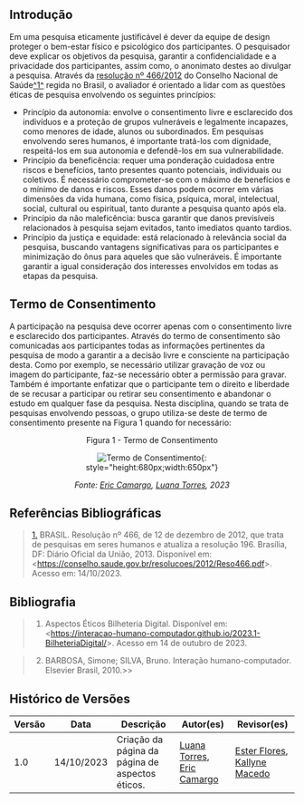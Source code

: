 ## Introdução

Em uma pesquisa eticamente justificável é dever da equipe de design proteger o bem-estar físico e psicológico dos participantes. 
O pesquisador deve explicar os objetivos da pesquisa, garantir a confidencialidade e a privacidade dos participantes, assim como, o anonimato destes ao divulgar a pesquisa.
Através da [resolução nº 466/2012](./reso466.pdf) do Conselho Nacional de Saúde<a id="anchor_1" href="#REF1">^1^</a> regida no Brasil, o avaliador é orientado a lidar com as questões éticas de pesquisa envolvendo os seguintes princípios:

- Princípio da autonomia: envolve o consentimento livre e esclarecido dos indivíduos e a proteção de grupos vulneráveis e legalmente incapazes, como menores de idade, alunos ou subordinados. Em pesquisas envolvendo seres humanos, é importante tratá-los com dignidade, respeitá-los em sua autonomia e defendê-los em sua vulnerabilidade.
- Princípio da beneficência: requer uma ponderação cuidadosa entre riscos e benefícios, tanto presentes quanto potenciais, individuais ou coletivos. É necessário comprometer-se com o máximo de benefícios e o mínimo de danos e riscos. Esses danos podem ocorrer em várias dimensões da vida humana, como física, psíquica, moral, intelectual, social, cultural ou espiritual, tanto durante a pesquisa quanto após ela.
- Princípio da não maleficência: busca garantir que danos previsíveis relacionados à pesquisa sejam evitados, tanto imediatos quanto tardios.
- Princípio da justiça e equidade: está relacionado à relevância social da pesquisa, buscando vantagens significativas para os participantes e minimização do ônus para aqueles que são vulneráveis. É importante garantir a igual consideração dos interesses envolvidos em todas as etapas da pesquisa.


## Termo de Consentimento

A participação na pesquisa deve ocorrer apenas com o consentimento livre e esclarecido dos participantes. Através do termo de consentimento são comunicadas aos participantes todas as informações pertinentes da pesquisa de modo a garantir a a decisão livre e consciente na participação desta. Como por exemplo, se necessário utilizar gravação de voz ou imagem do participante, faz-se necessário obter a permissão para gravar. Também é importante enfatizar que o participante tem o direito e liberdade de se recusar a participar ou retirar seu consentimento e abandonar o estudo em qualquer fase da pesquisa.
Nesta disciplina, quando se trata de pesquisas envolvendo pessoas, o grupo utiliza-se deste de termo de consentimento presente na Figura 1 quando for necessário:

<center>

Figura 1 - Termo de Consentimento
<font><figure markdown>![Termo de Consentimento](../assets/aspectos-eticos/termo-de-consentimento.png){: style="height:680px;width:650px"}

_Fonte: [Eric Camargo](https://github.com/ericcs10), [Luana Torres](https://github.com/luanatorress), 2023_

</center>


## Referências Bibliográficas

> <a id="REF1" href="#anchor_1">1.</a> BRASIL. Resolução nº 466, de 12 de dezembro de 2012, que trata de pesquisas em seres humanos e atualiza a resolução 196. Brasília, DF: Diário Oficial da União, 2013. Disponível em: <<https://conselho.saude.gov.br/resolucoes/2012/Reso466.pdf>>. Acesso em: 14/10/2023.

## Bibliografia

>1. Aspectos Éticos Bilheteria Digital. Disponível em: <<https://interacao-humano-computador.github.io/2023.1-BilheteriaDigital/>>. Acesso em 14 de outubro de 2023.

>2. BARBOSA, Simone; SILVA, Bruno. Interação humano-computador. Elsevier Brasil, 2010.>>

## Histórico de Versões

| Versão | Data       | Descrição                                       | Autor(es)                                                                                     | Revisor(es)                                      |
| ------ | ---------- | ----------------------------------------------- | --------------------------------------------------------------------------------------------- | ------------------------------------------------ |
| 1.0  | 14/10/2023 | Criação da página da página de aspectos éticos. | [Luana Torres](https://github.com/luanatorress), [Eric Camargo](https://github.com/ericcs10) | [Ester Flores](https://github.com/esteerlino), [Kallyne Macedo](https://github.com/kalipassos) |